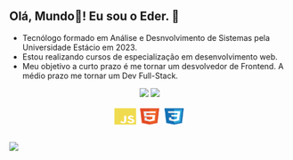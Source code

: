 ## Olá, Mundo🤣! Eu sou o Eder. 👋

-  Tecnólogo formado em Análise e Desnvolvimento de Sistemas pela Universidade Estácio em 2023.
-  Estou realizando cursos de especialização em desenvolvimento web.
-  Meu objetivo a curto prazo é me tornar um desvolvedor de Frontend. A médio prazo me tornar um Dev Full-Stack.

<div align="center">
  <a ref="https://github.com/EderProcopio">
    <img height="180em" src="https://github-readme-stats.vercel.app/api?username=devemdobro&show_icons=true&theme=tokyonight&include_all_commits=true&count_private=true"/>
    <img heigth="150em" src="https://github-readme-stats.vercel.app/api/top-langs/?username=EderProcopio&layout=compact&langs_count=7&theme=tokyonight"/>
  </a>
</div>  

<div align="center" style="display: inline_block";><br>
  <img align="center" alt="Js" height="30" width="40" src="https://raw.githubusercontent.com/devicons/devicon/master/icons/javascript/javascript-plain.svg">
  <img align="center" alt="HTML" height="30" width="40" src="https://raw.githubusercontent.com/devicons/devicon/master/icons/html5/html5-original.svg">
  <img align="center" alt="CSS" height="30" width="40" src="https://raw.githubusercontent.com/devicons/devicon/master/icons/css3/css3-original.svg">
</div>

   <br>

   <a href="https://www.instagram.com/edertsprocopio/" target="_blank"> <img src="https://img.shields.io/badge/-Instagram-%23E4405F?style=for-the-badge&logo=instagram&logoColor=white"> </a>

